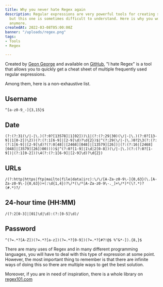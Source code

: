 ```yaml
---
title: Why you never hate Regex again
description: Regular expressions are very powerful tools for creating string patterns,
  but this one is sometimes difficult to understand. Here is why you won't hate it
  anymore.
createdAt: 2022-03-08T05:00:00Z
banner: "/uploads/regex.png"
tags:
- Tools
- Regex

---
```

Created by [Geon George](https://github.com/geongeorge/i-hate-regex "Author of repository") and available on [GitHub](https://github.com/geongeorge/i-hate-regex "Repository of Geon George"), "I hate Regex" is a tool that allows you to quickly get a cheat sheet of multiple frequently used regular expressions.

Among them, here is a non-exhaustive list.

## **Username**

    ^[a-z0-9_-]{3,15}$

## **Date**

    (?:(?:31(\/|-|\.)(?:0?[13578]|1[02]))\1|(?:(?:29|30)(\/|-|\.)(?:0?[13-9]|1[0-2])\2))(?:(?:1[6-9]|[2-9]\d)?\d{2})$|^(?:29(\/|-|\.)0?2\3(?:(?:(?:1[6-9]|[2-9]\d)?(?:0[48]|[2468][048]|[13579][26])|(?:(?:16|[2468][048]|[3579][26])00))))$|^(?:0?[1-9]|1\d|2[0-8])(\/|-|\.)(?:(?:0?[1-9])|(?:1[0-2]))\4(?:(?:1[6-9]|[2-9]\d)?\d{2})

## **URLs**

    /(?:http|https|ftp|mailto|file|data|irc):\/\/[A-Za-z0-9\-]{0,63}(\.[A-Za-z0-9\-]{0,63})+(:\d{1,4})?\/*(\/*[A-Za-z0-9\-._]+\/*)*(\?.*)?(#.*)?/

## **24-hour time (HH:MM)**

    /(?:2[0-3]|[01]\d|\d):(?:[0-5]\d)/

## **Password**

    ^(?=.*?[A-Z])(?=.*?[a-z])(?=.*?[0-9])(?=.*?[#?!@$ %^&*-]).{8,}$

There are many uses of Regex and in many different programming languages, you will have to deal with this type of expression at some point. However, the most important thing to remember is that there are infinite ways of doing this so there are multiple ways to get the best solution. 

Moreover, if you are in need of inspiration, there is a whole library on [regex101.com](https://regex101.com/library "Regex Library")